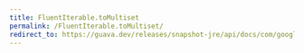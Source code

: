 ```yaml
---
title: FluentIterable.toMultiset
permalink: /FluentIterable.toMultiset/
redirect_to: https://guava.dev/releases/snapshot-jre/api/docs/com/google/common/collect/FluentIterable.html#toMultiset--
---
```

